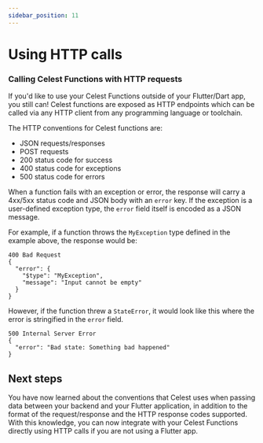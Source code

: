 ```yaml
---
sidebar_position: 11
---
```


# Using HTTP calls

### Calling Celest Functions with HTTP requests
If you'd like to use your Celest Functions outside of your Flutter/Dart app, you still can! Celest functions are exposed as HTTP endpoints which can be called via any HTTP client from any programming language or toolchain.

The HTTP conventions for Celest functions are:

* JSON requests/responses
* POST requests
* 200 status code for success
* 400 status code for exceptions
* 500 status code for errors

When a function fails with an exception or error, the response will carry a 4xx/5xx status code and JSON body with an `error` key. If the exception is a user-defined exception type, the `error` field itself is encoded as a JSON message.

For example, if a function throws the `MyException` type defined in the example above, the response would be:

```
400 Bad Request
{
  "error": {
    "$type": "MyException",
    "message": "Input cannot be empty"
  }
}
```

However, if the function threw a `StateError`, it would look like this where the error is stringified in the `error` field.

```
500 Internal Server Error
{
  "error": "Bad state: Something bad happened"
}
```

## Next steps

You have now learned about the conventions that Celest uses when passing data between your backend and your Flutter application, in addition to the format of the request/response and the HTTP response codes supported. With this knowledge, you can now integrate with your Celest Functions directly using HTTP calls if you are not using a Flutter app.